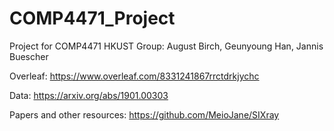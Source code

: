 # COMP4471_Project
Project for COMP4471 HKUST
Group:
August Birch, Geunyoung Han, Jannis Buescher

Overleaf:
https://www.overleaf.com/8331241867rrctdrkjychc

Data:
https://arxiv.org/abs/1901.00303

Papers and other resources:
https://github.com/MeioJane/SIXray
